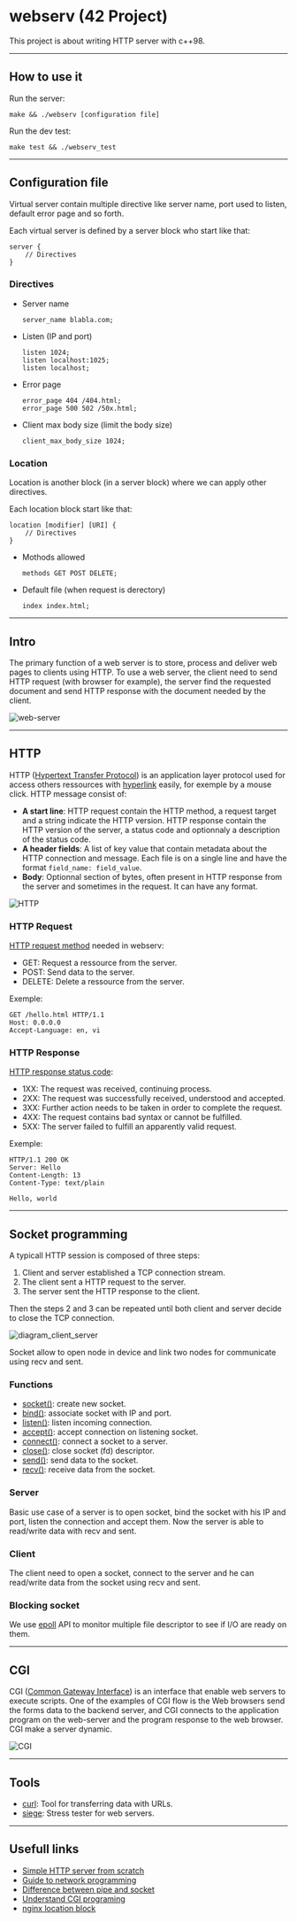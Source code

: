 # webserv (42 Project)

This project is about writing HTTP server with c++98.

---

## How to use it

Run the server:

	make && ./webserv [configuration file]

Run the dev test:

	make test && ./webserv_test

<!-- Run the server test: -->

---

## Configuration file

Virtual server contain multiple directive like server name, port used to listen, default error page and so forth.

Each virtual server is defined by a server block who start like that:
```
server {
	// Directives
}
```

### Directives

- Server name
	```
	server_name blabla.com;
	```

- Listen (IP and port)
	```
	listen 1024;
	listen localhost:1025;
	listen localhost;
	```

- Error page
	```
	error_page 404 /404.html;
	error_page 500 502 /50x.html;
	```

- Client max body size (limit the body size)
	```
	client_max_body_size 1024;
	```

### Location

Location is another block (in a server block) where we can apply other directives.

Each location block start like that:
```
location [modifier] [URI] {
	// Directives
}
```

- Mothods allowed
	```
	methods GET POST DELETE;
	```

- Default file (when request is derectory)
	```
	index index.html;
	```
---

## Intro

The primary function of a web server is to store, process and deliver web pages to clients using HTTP.  To use a web server, the client need to send HTTP request (with browser for example), the server find the requested document and send HTTP response with the document needed by the client.

![web-server](images/web-server.png)

---

## HTTP

HTTP ([Hypertext Transfer Protocol](https://en.wikipedia.org/wiki/Hypertext_Transfer_Protocol)) is an application layer protocol used for access others ressources with [hyperlink](https://en.wikipedia.org/wiki/Hyperlink) easily, for exemple by a mouse click.
HTTP message consist of:
- **A start line**: HTTP request contain the HTTP method, a request target and a string indicate the HTTP version. HTTP response contain the HTTP version of the server, a status code and optionnaly a description of the status code.
- **A header fields**: A list of key value that contain metadata about the HTTP connection and message. Each file is on a single line and have the format ```field_name: field_value```.
- **Body**: Optionnal section of bytes, often present in HTTP response from the server and sometimes in the request. It can have any format.

![HTTP](images/HTTP.png)

### HTTP Request

[HTTP request method](https://developer.mozilla.org/en-US/docs/Web/HTTP/Methods) needed in webserv:
- GET: Request a ressource from the server.
- POST: Send data to the server.
- DELETE: Delete a ressource from the server.

Exemple:
```
GET /hello.html HTTP/1.1
Host: 0.0.0.0
Accept-Language: en, vi
```

### HTTP Response

[HTTP response status code](https://en.wikipedia.org/wiki/List_of_HTTP_status_codes):
- 1XX: The request was received, continuing process.
- 2XX: The request was successfully received, understood and accepted.
- 3XX: Further action needs to be taken in order to complete the request.
- 4XX: The request contains bad syntax or cannot be fulfilled.
- 5XX: The server failed to fulfill an apparently valid request.

Exemple:
```
HTTP/1.1 200 OK
Server: Hello
Content-Length: 13
Content-Type: text/plain

Hello, world
```

---

## Socket programming

A typicall HTTP session is composed of three steps:
1. Client and server established a TCP connection stream.
2. The client sent a HTTP request to the server.
3. The server sent the HTTP response to the client.

Then the steps 2 and 3 can be repeated until both client and server decide to close the TCP connection.

![diagram_client_server](images/diagram_client_server.png)

Socket allow to open node in device and link two nodes for communicate using recv and sent.

### Functions

- [socket()](https://beej.us/guide/bgnet/html/#socketman): create new socket.
- [bind()](https://beej.us/guide/bgnet/html/#bindman): associate socket with IP and port.
- [listen()](https://beej.us/guide/bgnet/html/#listenman): listen incoming connection.
- [accept()](https://beej.us/guide/bgnet/html/#acceptman): accept connection on listening socket.
- [connect()](https://beej.us/guide/bgnet/html/#connectman): connect a socket to a server.
- [close()](https://beej.us/guide/bgnet/html/#closeman): close socket (fd) descriptor.
- [send()](https://beej.us/guide/bgnet/html/#sendman): send data to the socket.
- [recv()](https://beej.us/guide/bgnet/html/#recvman): receive data from the socket.

### Server

Basic use case of a server is to open socket, bind the socket with his IP and port, listen the connection and accept them. Now the server is able to read/write data with recv and sent.

### Client

The client need to open a socket, connect to the server and he can read/write data from the socket using recv and sent.

### Blocking socket

We use [epoll](https://embetronicx.com/tutorials/linux/device-drivers/epoll-in-linux-device-driver/) API to monitor multiple file descriptor to see if I/O are ready on them.

---

## CGI

CGI ([Common Gateway Interface](https://en.wikipedia.org/wiki/Common_Gateway_Interface)) is an interface that enable web servers to execute scripts. One of the examples of CGI flow is the Web browsers send the forms data to the backend server, and CGI connects to the application program on the web-server and the program response to the web browser. CGI make a server dynamic.

![CGI](images/CGI.png)

---

## Tools

- [curl](https://curl.se/): Tool for transferring data with URLs.
- [siege](https://linux.die.net/man/1/siege): Stress tester for web servers.

---

## Usefull links

- [Simple HTTP server from scratch](https://trungams.github.io/2020-08-23-a-simple-http-server-from-scratch/)
- [Guide to network programming](https://beej.us/guide/bgnet/)
- [Difference between pipe and socket](https://www.baeldung.com/cs/pipes-vs-sockets)
- [Understand CGI programing](http://www.whizkidtech.redprince.net/cgi-bin/tutorial)
- [nginx location block](https://www.digitalocean.com/community/tutorials/nginx-location-directive)
